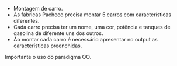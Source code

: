 * Montagem de carro.
* As fábricas Pacheco precisa montar 5 carros com características diferentes.
* Cada carro precisa ter um nome, uma cor, potência e tanques de gasolina de diferente uns dos outros.
* Ao montar cada carro é necessário apresentar no output as características preenchidas.

Importante o uso do paradigma OO.

